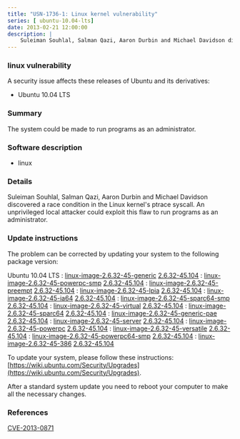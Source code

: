 ```yaml
---
title: "USN-1736-1: Linux kernel vulnerability"
series: [ ubuntu-10.04-lts]
date: 2013-02-21 12:00:00
description: |
    Suleiman Souhlal, Salman Qazi, Aaron Durbin and Michael Davidson discovered a race condition in the Linux kernel&#39;s ptrace syscall. An unprivileged local attacker could exploit this flaw to run programs as an administrator. 
--- 
```

 
### linux vulnerability

A security issue affects these releases of Ubuntu and its derivatives:

* Ubuntu 10.04 LTS

### Summary

The system could be made to run programs as an administrator. 

### Software description

* linux 

### Details

Suleiman Souhlal, Salman Qazi, Aaron Durbin and Michael Davidson discovered a race condition in the Linux kernel&#39;s ptrace syscall. An unprivileged local attacker could exploit this flaw to run programs as an administrator. 

### Update instructions

The problem can be corrected by updating your system to the following package version:

Ubuntu 10.04 LTS
 : [linux-image-2.6.32-45-generic](https://launchpad.net/ubuntu/+source/linux) <span> [2.6.32-45.104](https://launchpad.net/ubuntu/+source/linux/2.6.32-45.104) </span> 
 : [linux-image-2.6.32-45-powerpc-smp](https://launchpad.net/ubuntu/+source/linux) <span> [2.6.32-45.104](https://launchpad.net/ubuntu/+source/linux/2.6.32-45.104) </span> 
 : [linux-image-2.6.32-45-preempt](https://launchpad.net/ubuntu/+source/linux) <span> [2.6.32-45.104](https://launchpad.net/ubuntu/+source/linux/2.6.32-45.104) </span> 
 : [linux-image-2.6.32-45-lpia](https://launchpad.net/ubuntu/+source/linux) <span> [2.6.32-45.104](https://launchpad.net/ubuntu/+source/linux/2.6.32-45.104) </span> 
 : [linux-image-2.6.32-45-ia64](https://launchpad.net/ubuntu/+source/linux) <span> [2.6.32-45.104](https://launchpad.net/ubuntu/+source/linux/2.6.32-45.104) </span> 
 : [linux-image-2.6.32-45-sparc64-smp](https://launchpad.net/ubuntu/+source/linux) <span> [2.6.32-45.104](https://launchpad.net/ubuntu/+source/linux/2.6.32-45.104) </span> 
 : [linux-image-2.6.32-45-virtual](https://launchpad.net/ubuntu/+source/linux) <span> [2.6.32-45.104](https://launchpad.net/ubuntu/+source/linux/2.6.32-45.104) </span> 
 : [linux-image-2.6.32-45-sparc64](https://launchpad.net/ubuntu/+source/linux) <span> [2.6.32-45.104](https://launchpad.net/ubuntu/+source/linux/2.6.32-45.104) </span> 
 : [linux-image-2.6.32-45-generic-pae](https://launchpad.net/ubuntu/+source/linux) <span> [2.6.32-45.104](https://launchpad.net/ubuntu/+source/linux/2.6.32-45.104) </span> 
 : [linux-image-2.6.32-45-server](https://launchpad.net/ubuntu/+source/linux) <span> [2.6.32-45.104](https://launchpad.net/ubuntu/+source/linux/2.6.32-45.104) </span> 
 : [linux-image-2.6.32-45-powerpc](https://launchpad.net/ubuntu/+source/linux) <span> [2.6.32-45.104](https://launchpad.net/ubuntu/+source/linux/2.6.32-45.104) </span> 
 : [linux-image-2.6.32-45-versatile](https://launchpad.net/ubuntu/+source/linux) <span> [2.6.32-45.104](https://launchpad.net/ubuntu/+source/linux/2.6.32-45.104) </span> 
 : [linux-image-2.6.32-45-powerpc64-smp](https://launchpad.net/ubuntu/+source/linux) <span> [2.6.32-45.104](https://launchpad.net/ubuntu/+source/linux/2.6.32-45.104) </span> 
 : [linux-image-2.6.32-45-386](https://launchpad.net/ubuntu/+source/linux) <span> [2.6.32-45.104](https://launchpad.net/ubuntu/+source/linux/2.6.32-45.104) </span> 

To update your system, please follow these instructions: [https://wiki.ubuntu.com/Security/Upgrades](https://wiki.ubuntu.com/Security/Upgrades).

After a standard system update you need to reboot your computer to make all the necessary changes. 

### References

 [CVE-2013-0871](http://people.ubuntu.com/~ubuntu-security/cve/CVE-2013-0871)
 
